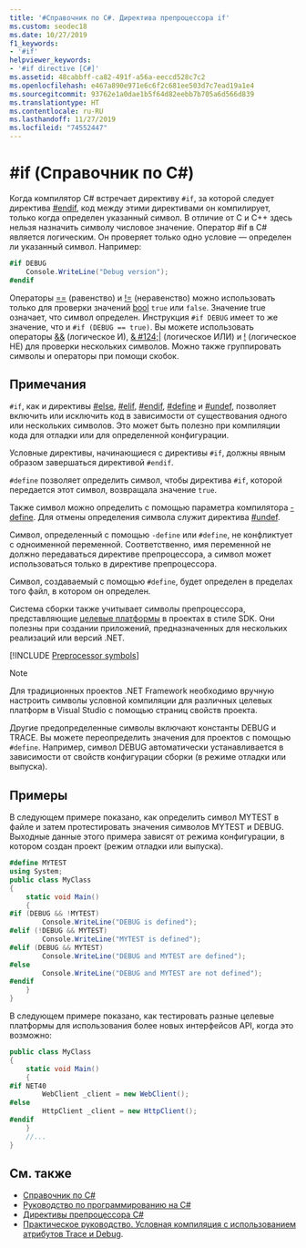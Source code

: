 ```yaml
---
title: '#Справочник по C#. Директива препроцессора if'
ms.custom: seodec18
ms.date: 10/27/2019
f1_keywords:
- '#if'
helpviewer_keywords:
- '#if directive [C#]'
ms.assetid: 48cabbff-ca82-491f-a56a-eeccd528c7c2
ms.openlocfilehash: e467a890e971e6c6f2c681ee503d7c7ead19a1e4
ms.sourcegitcommit: 93762e1a0dae1b5f64d82eebb7b705a6d566d839
ms.translationtype: HT
ms.contentlocale: ru-RU
ms.lasthandoff: 11/27/2019
ms.locfileid: "74552447"
---
```

# <a name="if-c-reference"></a>#if (Справочник по C#)

Когда компилятор C# встречает директиву `#if`, за которой следует директива [#endif](preprocessor-endif.md), код между этими директивами он компилирует, только когда определен указанный символ. В отличие от С и С++ здесь нельзя назначить символу числовое значение. Оператор #if в C# является логическим. Он проверяет только одно условие — определен ли указанный символ. Например:

```csharp
#if DEBUG
    Console.WriteLine("Debug version");
#endif
```

Операторы [==](../operators/equality-operators.md#equality-operator-) (равенство) и [!=](../operators/equality-operators.md#inequality-operator-) (неравенство) можно использовать только для проверки значений [bool](../builtin-types/bool.md) `true` или `false`. Значение true означает, что символ определен. Инструкция `#if DEBUG` имеет то же значение, что и `#if (DEBUG == true)`. Вы можете использовать операторы [&&](../operators/boolean-logical-operators.md#conditional-logical-and-operator-) (логическое И), [& #124;&#124;](../operators/boolean-logical-operators.md#conditional-logical-or-operator-) (логическое ИЛИ) и [!](../operators/boolean-logical-operators.md#logical-negation-operator-) (логическое НЕ) для проверки нескольких символов. Можно также группировать символы и операторы при помощи скобок.

## <a name="remarks"></a>Примечания

`#if`, как и директивы [#else](preprocessor-else.md), [#elif](preprocessor-elif.md), [#endif](preprocessor-endif.md), [#define](preprocessor-define.md) и [#undef](preprocessor-undef.md), позволяет включить или исключить код в зависимости от существования одного или нескольких символов. Это может быть полезно при компиляции кода для отладки или для определенной конфигурации.

Условные директивы, начинающиеся с директивы `#if`, должны явным образом завершаться директивой `#endif`.

`#define` позволяет определить символ, чтобы директива `#if`, которой передается этот символ, возвращала значение `true`.

Также символ можно определить с помощью параметра компилятора [-define](../compiler-options/define-compiler-option.md). Для отмены определения символа служит директива [#undef](preprocessor-undef.md).

Символ, определенный с помощью `-define` или `#define`, не конфликтует с одноименной переменной. Соответственно, имя переменной не должно передаваться директиве препроцессора, а символ может использоваться только в директиве препроцессора.

Символ, создаваемый с помощью `#define`, будет определен в пределах того файл, в котором он определен.

Система сборки также учитывает символы препроцессора, представляющие [целевые платформы](../../../standard/frameworks.md) в проектах в стиле SDK. Они полезны при создании приложений, предназначенных для нескольких реализаций или версий .NET.

[!INCLUDE [Preprocessor symbols](~/includes/preprocessor-symbols.md)]

> [!NOTE]
> Для традиционных проектов .NET Framework необходимо вручную настроить символы условной компиляции для различных целевых платформ в Visual Studio с помощью страниц свойств проекта.

Другие предопределенные символы включают константы DEBUG и TRACE. Вы можете переопределить значения для проектов с помощью `#define`. Например, символ DEBUG автоматически устанавливается в зависимости от свойств конфигурации сборки (в режиме отладки или выпуска).

## <a name="examples"></a>Примеры

В следующем примере показано, как определить символ MYTEST в файле и затем протестировать значения символов MYTEST и DEBUG. Выходные данные этого примера зависят от режима конфигурации, в котором создан проект (режим отладки или выпуска).

```csharp
#define MYTEST
using System;
public class MyClass
{
    static void Main()
    {
#if (DEBUG && !MYTEST)
        Console.WriteLine("DEBUG is defined");
#elif (!DEBUG && MYTEST)
        Console.WriteLine("MYTEST is defined");
#elif (DEBUG && MYTEST)
        Console.WriteLine("DEBUG and MYTEST are defined");  
#else
        Console.WriteLine("DEBUG and MYTEST are not defined");
#endif
    }
}
```

В следующем примере показано, как тестировать разные целевые платформы для использования более новых интерфейсов API, когда это возможно:

```csharp
public class MyClass
{
    static void Main()
    {
#if NET40
        WebClient _client = new WebClient();
#else
        HttpClient _client = new HttpClient();
#endif
    }
    //...
}
```

## <a name="see-also"></a>См. также

- [Справочник по C#](../index.md)
- [Руководство по программированию на C#](../../programming-guide/index.md)
- [Директивы препроцессора C#](index.md)
- [Практическое руководство. Условная компиляция с использованием атрибутов Trace и Debug](../../../framework/debug-trace-profile/how-to-compile-conditionally-with-trace-and-debug.md).
